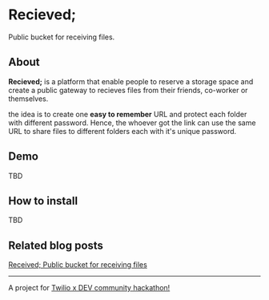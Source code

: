 # Recieved;

Public bucket for receiving files.

## About

**Recieved;** is a platform that enable people to reserve a storage space and create a public gateway to recieves files from their friends, co-worker or themselves.

the idea is to create one **easy to remember** URL and protect each folder with different password. Hence, the whoever got the link can use the same URL to share files to different folders each with it's unique password.

## Demo
TBD

## How to install
TBD


## Related blog posts

[Received; Public bucket for receiving files
](https://dev.to/mazentouati/received-public-bucket-for-receiving-files-24kb)


---
A project for [Twilio x DEV community hackathon!](https://dev.to/devteam/announcing-the-twilio-hackathon-on-dev-2lh8)